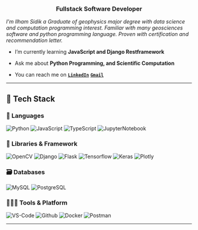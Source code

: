 <h3 align="center">Fullstack Software Developer</h3>


<p><i> I'm Ilham Sidik a Graduate of geophysics major degree with data science and computation programming interest. Familiar with many geosciences software and python programming language. Proven with certification and recommendation letter.</i></p>

- I’m currently learning **JavaScript and Django Restframework**

- Ask me about **Python Programming, and Scientific Computation**

- You can reach me on **<code><a href="https://www.linkedin.com/in/hamdik/">LinkedIn</a></code>** **<code>[Gmail](mailto:ilham.sidik98@gmail.com)</code>**

<hr>

## 🧰 Tech Stack

### 🚀 Languages

![Python](https://img.shields.io/badge/Python-14354C?style=for-the-badge&logo=python&logoColor=white)
![JavaScript](https://img.shields.io/badge/JavaScript-323330?style=for-the-badge&logo=javascript&logoColor=F7DF1E)
![TypeScript](https://img.shields.io/badge/TypeScript-003E77?style=for-the-badge&logo=typescript&logoColor=00A2FF)
![JupyterNotebook](https://img.shields.io/badge/JupyterNotebook-EFEFEF?style=for-the-badge&logo=JupyterNotebook&logoColor=ff8A00)


### 🧩 Libraries & Framework

![OpenCV](https://img.shields.io/badge/OpenCV-27338e?style=for-the-badge&logo=OpenCV&logoColor=white)
![Django](https://img.shields.io/badge/Django-092E20?style=for-the-badge&logo=django&logoColor=white)
![Flask](https://img.shields.io/badge/Flask-000000?style=for-the-badge&logo=flask&logoColor=white)
![Tensorflow](https://img.shields.io/badge/TensorFlow-FF6F00?style=for-the-badge&logo=tensorflow&logoColor=white)
![Keras](https://img.shields.io/badge/Keras-%23D00000.svg?style=for-the-badge&logo=Keras&logoColor=white)
![Plotly](https://img.shields.io/badge/Plotly-%233F4F75.svg?style=for-the-badge&logo=plotly&logoColor=white)


### 🗃️ Databases

![MySQL](	https://img.shields.io/badge/MySQL-00000F?style=for-the-badge&logo=mysql&logoColor=white)
![PostgreSQL](https://img.shields.io/badge/PostgreSQL-316192?style=for-the-badge&logo=postgresql&logoColor=white)


### 🧑🏻‍💻 Tools & Platform

![VS-Code](https://img.shields.io/badge/VS_Code-007ACC?style=for-the-badge&logo=Visual-Studio-Code&logoColor=white)
![Github](https://img.shields.io/badge/github%20-%23121011.svg?&style=for-the-badge&logo=github&logoColor=white)
![Docker](https://img.shields.io/badge/Docker-2CA5E0?style=for-the-badge&logo=docker&logoColor=white)
![Postman](https://img.shields.io/badge/Postman-FF6C37?style=for-the-badge&logo=Postman&logoColor=white)


<hr>
